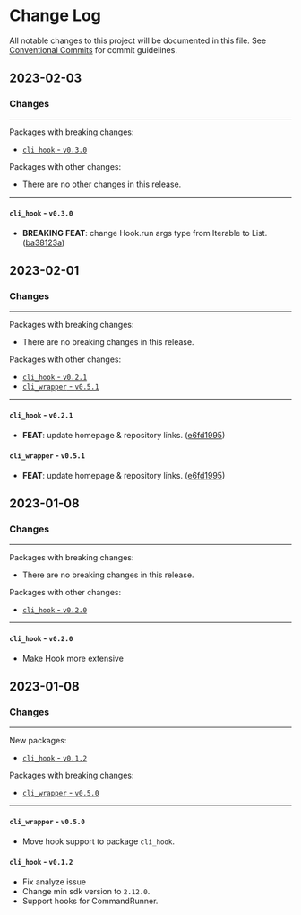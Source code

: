 # Change Log

All notable changes to this project will be documented in this file.
See [Conventional Commits](https://conventionalcommits.org) for commit guidelines.

## 2023-02-03

### Changes

---

Packages with breaking changes:

 - [`cli_hook` - `v0.3.0`](#cli_hook---v030)

Packages with other changes:

 - There are no other changes in this release.

---

#### `cli_hook` - `v0.3.0`

 - **BREAKING** **FEAT**: change Hook.run args type from Iterable<String> to List<String>. ([ba38123a](https://github.com/hyiso/cli.dart/commit/ba38123a767664a68492b2227a7f378c7e1014d5))


## 2023-02-01

### Changes

---

Packages with breaking changes:

 - There are no breaking changes in this release.

Packages with other changes:

 - [`cli_hook` - `v0.2.1`](#cli_hook---v021)
 - [`cli_wrapper` - `v0.5.1`](#cli_wrapper---v051)

---

#### `cli_hook` - `v0.2.1`

 - **FEAT**: update homepage & repository links. ([e6fd1995](https://github.com/hyiso/cli.dart/commit/e6fd1995f2a660b984fb4f99df60a9972191d4a8))

#### `cli_wrapper` - `v0.5.1`

 - **FEAT**: update homepage & repository links. ([e6fd1995](https://github.com/hyiso/cli.dart/commit/e6fd1995f2a660b984fb4f99df60a9972191d4a8))



## 2023-01-08

### Changes

---

Packages with breaking changes:

 - There are no breaking changes in this release.

Packages with other changes:

 - [`cli_hook` - `v0.2.0`](#cli_hook---v020)

---

#### `cli_hook` - `v0.2.0`

 - Make Hook more extensive


## 2023-01-08

### Changes

---

New packages:

 - [`cli_hook` - `v0.1.2`](#cli_hook---v012)

Packages with breaking changes:

 - [`cli_wrapper` - `v0.5.0`](#cli_wrapper---v050)

---


#### `cli_wrapper` - `v0.5.0`

 - Move hook support to package `cli_hook`.

#### `cli_hook` - `v0.1.2`

 - Fix analyze issue
 - Change min sdk version to `2.12.0`.
 - Support hooks for CommandRunner.


